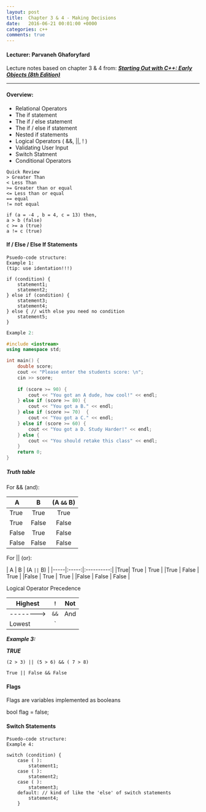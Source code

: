```yaml
---
layout: post
title:  Chapter 3 & 4 - Making Decisions
date:   2016-06-21 00:01:00 +0000
categories: c++ 
comments: true 
---
```


#### Lecturer: Parvaneh Ghaforyfard 

Lecture notes based on chapter 3 & 4 from:
***[Starting Out with C++: Early Objects (8th Edition)](https://www.amazon.com/Starting-Out-Early-Objects-8th/dp/013336092X "Amazon Link")***

***

#### Overview:
+ Relational Operators 
+ The if statement
+ The if / else statement
+ The if / else if statement
+ Nested if statements
+ Logical Operators ( &&, ||, ! ) 
+ Validating User Input
+ Switch Statment
+ Conditional Operators 

```
Quick Review 
> Greater Than
< Less Than 
>= Greater than or equal 
<= Less than or equal
== equal
!= not equal 

if (a = -4 , b = 4, c = 13) then, 
a > b (false)
c >= a (true)
a != c (true) 
```

#### If / Else / Else If Statements


```
Psuedo-code structure:
Example 1: 
(tip: use identation!!!) 

if (condition) {
    statement1;
    statement2;
} else if (condition) {
    statement3; 
    statement4; 
} else { // with else you need no condition
    statement5;
} 
```

```cpp
Example 2: 

#include <iostream> 
using namespace std; 

int main() {
    double score; 
    cout << "Please enter the students score: \n"; 
    cin >> score; 
    
    if (score >= 90) {
        cout << "You got an A dude, how cool!" << endl; 
    } else if (score >= 80) { 
        cout << "You got a B." << endl; 
    } else if (score >= 70)  {
        cout << "You got a C." << endl; 
    } else if (score >= 60) {
        cout << "You got a D. Study Harder!" << endl; 
    } else {
        cout << "You should retake this class" << endl; 
    }
    return 0; 
}
```

##### ***Truth table*** 

For && (and): 

| A | B | (A `&&` B) |
|-----|:-----:|:----------:|
|True| True | True |
|True | False | False |
|False | True | False | 
|False | False | False | 

For || (or): 

| A | B | (A `||` B) |
|-----|:-----:|:----------:|
|True| True | True |
|True | False | True |
|False | True | True | 
|False | False | False | 


Logical Operator Precedence 

| Highest | `!` | Not |
|---------|:---:|:---:|
|-------->| `&&` | And |
| Lowest | `||` | Or |


***Example 3:***

***TRUE*** 

`(2 > 3) || (5 > 6) && ( 7 > 8)`

`True || False && False`



#### Flags 
Flags are variables implemented as booleans 

bool flag = false; 

#### Switch Statements 


``` 
Psuedo-code structure:
Example 4: 

switch (condition) {
    case ( ): 
        statement1;
    case ( ): 
        statement2; 
    case ( ):
        statement3; 
    default: // kind of like the 'else' of switch statements 
        statement4; 
    }
```













